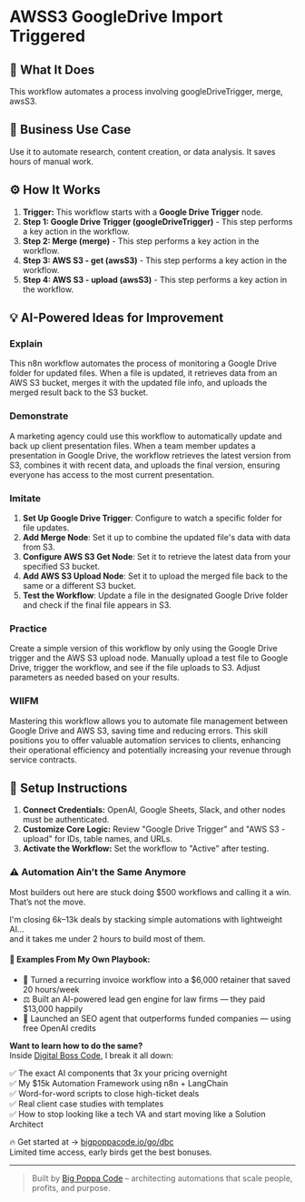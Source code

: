 # AWSS3 GoogleDrive Import Triggered

## 🚀 What It Does
This workflow automates a process involving googleDriveTrigger, merge, awsS3.

## 💼 Business Use Case
Use it to automate research, content creation, or data analysis. It saves hours of manual work.

## ⚙️ How It Works
1.  **Trigger:** This workflow starts with a **Google Drive Trigger** node.
2. **Step 1: Google Drive Trigger (googleDriveTrigger)** - This step performs a key action in the workflow.
3. **Step 2: Merge (merge)** - This step performs a key action in the workflow.
4. **Step 3: AWS S3  - get (awsS3)** - This step performs a key action in the workflow.
5. **Step 4: AWS S3 - upload (awsS3)** - This step performs a key action in the workflow.

## 💡 AI-Powered Ideas for Improvement
### Explain
This n8n workflow automates the process of monitoring a Google Drive folder for updated files. When a file is updated, it retrieves data from an AWS S3 bucket, merges it with the updated file info, and uploads the merged result back to the S3 bucket.

### Demonstrate
A marketing agency could use this workflow to automatically update and back up client presentation files. When a team member updates a presentation in Google Drive, the workflow retrieves the latest version from S3, combines it with recent data, and uploads the final version, ensuring everyone has access to the most current presentation.

### Imitate
1. **Set Up Google Drive Trigger**: Configure to watch a specific folder for file updates.
2. **Add Merge Node**: Set it up to combine the updated file's data with data from S3.
3. **Configure AWS S3 Get Node**: Set it to retrieve the latest data from your specified S3 bucket.
4. **Add AWS S3 Upload Node**: Set it to upload the merged file back to the same or a different S3 bucket.
5. **Test the Workflow**: Update a file in the designated Google Drive folder and check if the final file appears in S3.

### Practice
Create a simple version of this workflow by only using the Google Drive trigger and the AWS S3 upload node. Manually upload a test file to Google Drive, trigger the workflow, and see if the file uploads to S3. Adjust parameters as needed based on your results.

### WIIFM
Mastering this workflow allows you to automate file management between Google Drive and AWS S3, saving time and reducing errors. This skill positions you to offer valuable automation services to clients, enhancing their operational efficiency and potentially increasing your revenue through service contracts.

## 🔧 Setup Instructions
1. **Connect Credentials:** OpenAI, Google Sheets, Slack, and other nodes must be authenticated.
2. **Customize Core Logic:** Review "Google Drive Trigger" and "AWS S3 - upload" for IDs, table names, and URLs.
3. **Activate the Workflow:** Set the workflow to "Active" after testing.

### ⚠️ Automation Ain’t the Same Anymore

Most builders out here are stuck doing $500 workflows and calling it a win.  
That’s not the move.  

I'm closing $6k–$13k deals by stacking simple automations with lightweight AI...  
and it takes me under 2 hours to build most of them.

#### 🧠 Examples From My Own Playbook:
- 🔁 Turned a recurring invoice workflow into a $6,000 retainer that saved 20 hours/week  
- ⚖️ Built an AI-powered lead gen engine for law firms — they paid $13,000 happily  
- 🚀 Launched an SEO agent that outperforms funded companies — using free OpenAI credits  

**Want to learn how to do the same?**  
Inside [Digital Boss Code](https://bigpoppacode.io/go/dbc), I break it all down:

✅ The exact AI components that 3x your pricing overnight  
✅ My $15k Automation Framework using n8n + LangChain  
✅ Word-for-word scripts to close high-ticket deals  
✅ Real client case studies with templates  
✅ How to stop looking like a tech VA and start moving like a Solution Architect  

🔥 Get started at → [bigpoppacode.io/go/dbc](https://bigpoppacode.io/go/dbc)  
Limited time access, early birds get the best bonuses.

---
> Built by [Big Poppa Code](https://bigpoppacode.io) – architecting automations that scale people, profits, and purpose.
